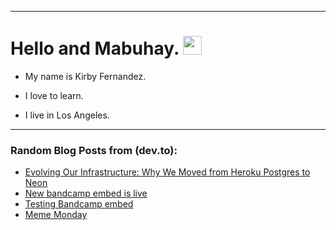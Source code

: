 
<img src="https://komarev.com/ghpvc/?username=kirbygit&style=flat-square&color=blue" alt=""/>

---
<h1>
  Hello and Mabuhay.
  <img src="https://media.giphy.com/media/hvRJCLFzcasrR4ia7z/giphy.gif" width="30px"/>
</h1>

- My name is Kirby Fernandez.

- I love to learn.

- I live in Los Angeles.

---

### Random Blog Posts from (dev.to):
<!-- BLOG-POST-LIST:START -->
- [Evolving Our Infrastructure: Why We Moved from Heroku Postgres to Neon](https://dev.to/devteam/evolving-our-infrastructure-why-we-moved-from-heroku-postgres-to-neon-1928)
- [New bandcamp embed is live](https://dev.to/ben/new-bandcamp-embed-is-live-5g9e)
- [Testing Bandcamp embed](https://dev.to/ben/testing-bandcamp-embed-3p87)
- [Meme Monday](https://dev.to/ben/meme-monday-114b)
<!-- BLOG-POST-LIST:END -->
